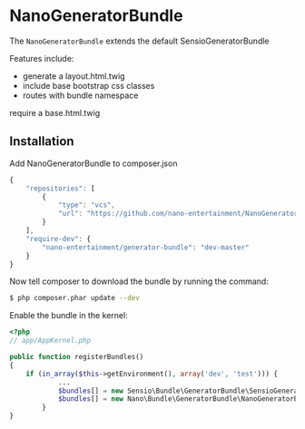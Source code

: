NanoGeneratorBundle
===================

The `NanoGeneratorBundle` extends the default SensioGeneratorBundle

Features include:

- generate a layout.html.twig
- include base bootstrap css classes
- routes with bundle namespace

require a base.html.twig


Installation
------------

Add NanoGeneratorBundle to composer.json

```js
{
    "repositories": [
        {
            "type": "vcs",
            "url": "https://github.com/nano-entertainment/NanoGeneratorBundle"
        }
    ],
    "require-dev": {
        "nano-entertainment/generator-bundle": "dev-master"
    }
}
```



Now tell composer to download the bundle by running the command:

```bash
$ php composer.phar update --dev
```


Enable the bundle in the kernel:

```php
<?php
// app/AppKernel.php

public function registerBundles()
{
    if (in_array($this->getEnvironment(), array('dev', 'test'))) {
            ...     
            $bundles[] = new Sensio\Bundle\GeneratorBundle\SensioGeneratorBundle();
            $bundles[] = new Nano\Bundle\GeneratorBundle\NanoGeneratorBundle();
        }
}
```
